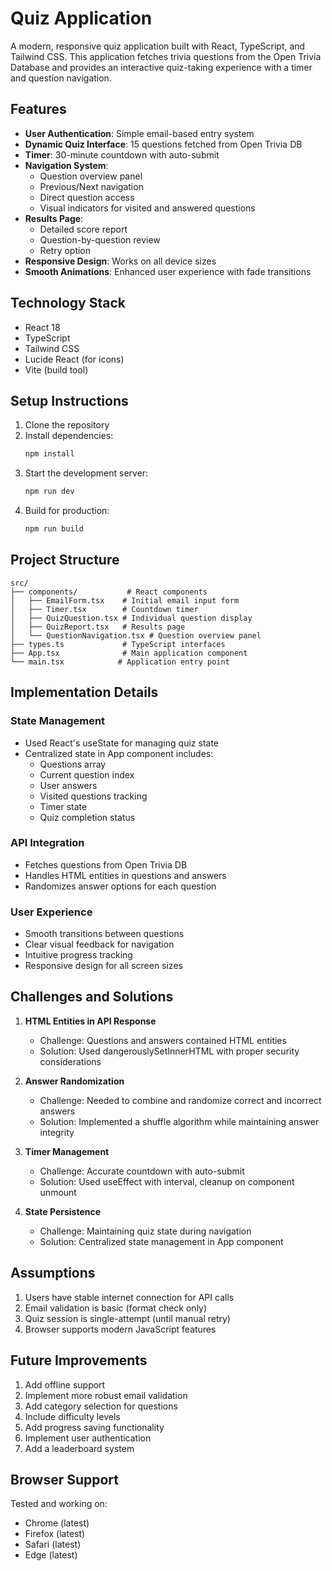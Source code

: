 # Quiz Application

A modern, responsive quiz application built with React, TypeScript, and Tailwind CSS. This application fetches trivia questions from the Open Trivia Database and provides an interactive quiz-taking experience with a timer and question navigation.

## Features

- **User Authentication**: Simple email-based entry system
- **Dynamic Quiz Interface**: 15 questions fetched from Open Trivia DB
- **Timer**: 30-minute countdown with auto-submit
- **Navigation System**: 
  - Question overview panel
  - Previous/Next navigation
  - Direct question access
  - Visual indicators for visited and answered questions
- **Results Page**: 
  - Detailed score report
  - Question-by-question review
  - Retry option
- **Responsive Design**: Works on all device sizes
- **Smooth Animations**: Enhanced user experience with fade transitions

## Technology Stack

- React 18
- TypeScript
- Tailwind CSS
- Lucide React (for icons)
- Vite (build tool)

## Setup Instructions

1. Clone the repository
2. Install dependencies:
   ```bash
   npm install
   ```
3. Start the development server:
   ```bash
   npm run dev
   ```
4. Build for production:
   ```bash
   npm run build
   ```

## Project Structure

```
src/
├── components/           # React components
│   ├── EmailForm.tsx    # Initial email input form
│   ├── Timer.tsx        # Countdown timer
│   ├── QuizQuestion.tsx # Individual question display
│   ├── QuizReport.tsx   # Results page
│   └── QuestionNavigation.tsx # Question overview panel
├── types.ts             # TypeScript interfaces
├── App.tsx              # Main application component
└── main.tsx            # Application entry point
```

## Implementation Details

### State Management
- Used React's useState for managing quiz state
- Centralized state in App component includes:
  - Questions array
  - Current question index
  - User answers
  - Visited questions tracking
  - Timer state
  - Quiz completion status

### API Integration
- Fetches questions from Open Trivia DB
- Handles HTML entities in questions and answers
- Randomizes answer options for each question

### User Experience
- Smooth transitions between questions
- Clear visual feedback for navigation
- Intuitive progress tracking
- Responsive design for all screen sizes

## Challenges and Solutions

1. **HTML Entities in API Response**
   - Challenge: Questions and answers contained HTML entities
   - Solution: Used dangerouslySetInnerHTML with proper security considerations

2. **Answer Randomization**
   - Challenge: Needed to combine and randomize correct and incorrect answers
   - Solution: Implemented a shuffle algorithm while maintaining answer integrity

3. **Timer Management**
   - Challenge: Accurate countdown with auto-submit
   - Solution: Used useEffect with interval, cleanup on component unmount

4. **State Persistence**
   - Challenge: Maintaining quiz state during navigation
   - Solution: Centralized state management in App component

## Assumptions

1. Users have stable internet connection for API calls
2. Email validation is basic (format check only)
3. Quiz session is single-attempt (until manual retry)
4. Browser supports modern JavaScript features

## Future Improvements

1. Add offline support
2. Implement more robust email validation
3. Add category selection for questions
4. Include difficulty levels
5. Add progress saving functionality
6. Implement user authentication
7. Add a leaderboard system

## Browser Support

Tested and working on:
- Chrome (latest)
- Firefox (latest)
- Safari (latest)
- Edge (latest)
